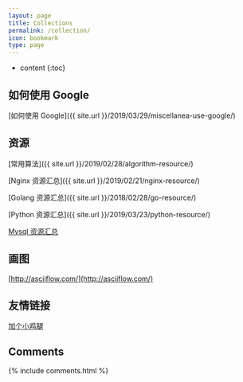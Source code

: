 ```yaml
---
layout: page
title: Collections
permalink: /collection/
icon: bookmark
type: page
---
```


* content
{:toc}

## 如何使用 Google

[如何使用 Google]({{ site.url }}/2019/03/29/miscellanea-use-google/)

## 资源

[常用算法]({{ site.url }}/2019/02/28/algorithm-resource/)

[Nginx 资源汇总]({{ site.url }}/2019/02/21/nginx-resource/)

[Golang 资源汇总]({{ site.url }}/2018/02/28/go-resource/)

[Python 资源汇总]({{ site.url }}/2019/03/23/python-resource/)

[Mysql 资源汇总]()

## 画图

[http://asciiflow.com/](http://asciiflow.com/)

## 友情链接

[加个小鸡腿](https://www.cnblogs.com/zndxall/)

## Comments

{% include comments.html %}
